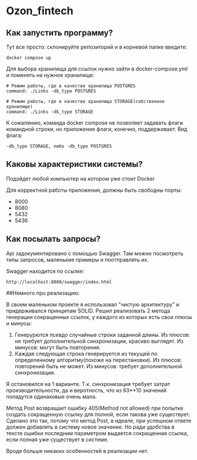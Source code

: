 # Ozon_fintech

## Как запустить программу?
Тут все просто: склонируйте репозиторий и в корневой папке введите:

    docker compose up

Для выбора хранилища для ссылок нужно зайти в docker-compose.yml и поменять на нужное хранилище:

    # Режим работы, где в качестве хранилища POSTGRES
    command: ./Links -db_type POSTGRES

    # Режим работы, где в качестве хранилища STORAGE(собственное хранилище)
    command: ./Links -db_type STORAGE
    
К сожалению, команда docker compose не позволяет задавать флаги командной строки, но приложение флаги, конечно, поддерживает. Вид флага:

    -db_type STORAGE, либо -db_type POSTGRES
    
## Каковы характеристики системы?
Подойдет любой компьютер на котором уже стоит Docker

Для корректной работы приложения, должны быть свободны порты:
+ 8000
+ 8080
+ 5432
+ 5436

## Как посылать запросы?
Api задокументировано с помощью Swagger. Там можно посмотреть типы запросов, маленькие примеры и поотправлять их.

Swagger находится по ссылке: 

    http://localhost:8000/swagger/index.html
    
##Немного про реализацию:

В своем маленьком проекте я использовал "чистую архитектуру" и придерживался принципам SOLID.
Решил реализовать 2 метода генерации сокращенных ссылок, у каждого из которых есть свои плюсы и минусы:
1. Генерурются псевдо случайные строки заданной длины. Из плюсов: не требует дополнительной синхронизации, красиво выглядят. Из минусов: могут быть повторения.
2. Каждая следующая строка генерируется из текущей по определенному алгоритму(похоже на перестановки). Из плюсов: повторений быть не может. Из минусов: требует дополнительной синхронизации.

Я остановился на 1 варианте. Т.к. синхронизация требует затрат производительности, да и веротность, что из 63**10 значений попадутся одинаковые очень мала.

Метод Post возвращает ошибку 405(Method not allowed) при попытке создать сокращенную ссылку для полной, если такова уже существует. Сделано это так, потому что метод Post, в идеале, при успешном ответе
должен добавлять в систему новое значение. Но ради удобства в тексте ошибки последним параметром выдается сокращенная ссылка, если полная уже существует в системе.

Вроде больше никаких особенностей в реализации нет.
